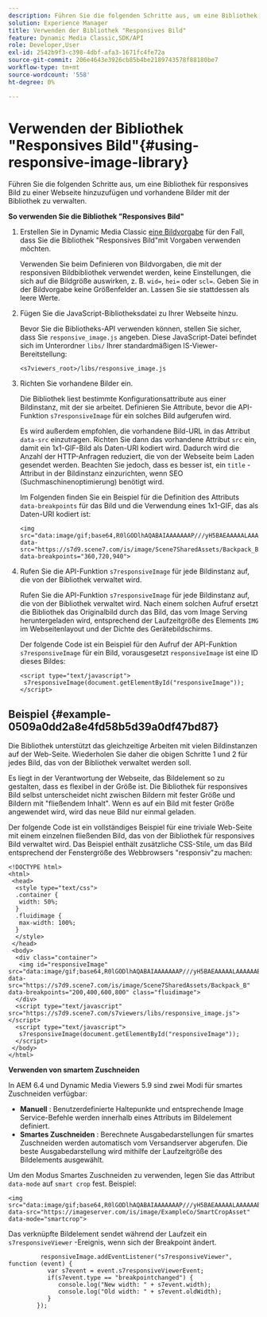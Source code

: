 ```yaml
---
description: Führen Sie die folgenden Schritte aus, um eine Bibliothek für responsives Bild zu einer Webseite hinzuzufügen und vorhandene Bilder mit der Bibliothek zu verwalten.
solution: Experience Manager
title: Verwenden der Bibliothek "Responsives Bild"
feature: Dynamic Media Classic,SDK/API
role: Developer,User
exl-id: 2542b9f3-c398-4dbf-afa3-1671fc4fe72a
source-git-commit: 206e4643e3926cb85b4be2189743578f88180be7
workflow-type: tm+mt
source-wordcount: '558'
ht-degree: 0%

---
```


# Verwenden der Bibliothek &quot;Responsives Bild&quot;{#using-responsive-image-library}

Führen Sie die folgenden Schritte aus, um eine Bibliothek für responsives Bild zu einer Webseite hinzuzufügen und vorhandene Bilder mit der Bibliothek zu verwalten.

**So verwenden Sie die Bibliothek &quot;Responsives Bild&quot;**

1. Erstellen Sie in Dynamic Media Classic [eine Bildvorgabe](https://experienceleague.adobe.com/docs/dynamic-media-classic/using/image-sizing/setting-image-presets.html#image-sizing) für den Fall, dass Sie die Bibliothek &quot;Responsives Bild&quot;mit Vorgaben verwenden möchten.

   Verwenden Sie beim Definieren von Bildvorgaben, die mit der responsiven Bildbibliothek verwendet werden, keine Einstellungen, die sich auf die Bildgröße auswirken, z. B. `wid=`, `hei=` oder `scl=`. Geben Sie in der Bildvorgabe keine Größenfelder an. Lassen Sie sie stattdessen als leere Werte.
1. Fügen Sie die JavaScript-Bibliotheksdatei zu Ihrer Webseite hinzu.

   Bevor Sie die Bibliotheks-API verwenden können, stellen Sie sicher, dass Sie `responsive_image.js` angeben. Diese JavaScript-Datei befindet sich im Unterordner `libs/` Ihrer standardmäßigen IS-Viewer-Bereitstellung:

   `<s7viewers_root>/libs/responsive_image.js`
1. Richten Sie vorhandene Bilder ein.

   Die Bibliothek liest bestimmte Konfigurationsattribute aus einer Bildinstanz, mit der sie arbeitet. Definieren Sie Attribute, bevor die API-Funktion `s7responsiveImage` für ein solches Bild aufgerufen wird.

   Es wird außerdem empfohlen, die vorhandene Bild-URL in das Attribut `data-src` einzutragen. Richten Sie dann das vorhandene Attribut `src` ein, damit ein 1x1-GIF-Bild als Daten-URI kodiert wird. Dadurch wird die Anzahl der HTTP-Anfragen reduziert, die von der Webseite beim Laden gesendet werden. Beachten Sie jedoch, dass es besser ist, ein `title` -Attribut in der Bildinstanz einzurichten, wenn SEO (Suchmaschinenoptimierung) benötigt wird.

   Im Folgenden finden Sie ein Beispiel für die Definition des Attributs `data-breakpoints` für das Bild und die Verwendung eines 1x1-GIF, das als Daten-URI kodiert ist:

   ```
   <img src="data:image/gif;base64,R0lGODlhAQABAIAAAAAAAP///yH5BAEAAAAALAAAAAABAAEAAAIBRAA7" data-src="https://s7d9.scene7.com/is/image/Scene7SharedAssets/Backpack_B" data-breakpoints="360,720,940">
   ```

1. Rufen Sie die API-Funktion `s7responsiveImage` für jede Bildinstanz auf, die von der Bibliothek verwaltet wird.

   Rufen Sie die API-Funktion `s7responsiveImage` für jede Bildinstanz auf, die von der Bibliothek verwaltet wird. Nach einem solchen Aufruf ersetzt die Bibliothek das Originalbild durch das Bild, das vom Image Serving heruntergeladen wird, entsprechend der Laufzeitgröße des Elements `IMG` im Webseitenlayout und der Dichte des Gerätebildschirms.

   Der folgende Code ist ein Beispiel für den Aufruf der API-Funktion `s7responsiveImage` für ein Bild, vorausgesetzt `responsiveImage` ist eine ID dieses Bildes:

   ```
   <script type="text/javascript"> 
    s7responsiveImage(document.getElementById("responsiveImage")); 
   </script>
   ```

## Beispiel {#example-0509a0dd2a8e4fd58b5d39a0df47bd87}

Die Bibliothek unterstützt das gleichzeitige Arbeiten mit vielen Bildinstanzen auf der Web-Seite. Wiederholen Sie daher die obigen Schritte 1 und 2 für jedes Bild, das von der Bibliothek verwaltet werden soll.

Es liegt in der Verantwortung der Webseite, das Bildelement so zu gestalten, dass es flexibel in der Größe ist. Die Bibliothek für responsives Bild selbst unterscheidet nicht zwischen Bildern mit fester Größe und Bildern mit &quot;fließendem Inhalt&quot;. Wenn es auf ein Bild mit fester Größe angewendet wird, wird das neue Bild nur einmal geladen.

Der folgende Code ist ein vollständiges Beispiel für eine triviale Web-Seite mit einem einzelnen fließenden Bild, das von der Bibliothek für responsives Bild verwaltet wird. Das Beispiel enthält zusätzliche CSS-Stile, um das Bild entsprechend der Fenstergröße des Webbrowsers &quot;responsiv&quot;zu machen:

```
<!DOCTYPE html> 
<html> 
 <head> 
  <style type="text/css"> 
  .container { 
   width: 50%; 
  } 
  .fluidimage { 
   max-width: 100%; 
  } 
  </style> 
 </head> 
 <body> 
  <div class="container"> 
   <img id="responsiveImage" src="data:image/gif;base64,R0lGODlhAQABAIAAAAAAAP///yH5BAEAAAAALAAAAAABAAEAAAIBRAA7" data-src="https://s7d9.scene7.com/is/image/Scene7SharedAssets/Backpack_B" data-breakpoints="200,400,600,800" class="fluidimage"> 
  </div> 
  <script type="text/javascript" src="https://s7d9.scene7.com/s7viewers/libs/responsive_image.js"></script> 
  <script type="text/javascript"> 
   s7responsiveImage(document.getElementById("responsiveImage")); 
  </script> 
 </body> 
</html>
```

**Verwenden von smartem Zuschneiden**

In AEM 6.4 und Dynamic Media Viewers 5.9 sind zwei Modi für smartes Zuschneiden verfügbar:

* **Manuell** : Benutzerdefinierte Haltepunkte und entsprechende Image Service-Befehle werden innerhalb eines Attributs im Bildelement definiert.
* **Smartes Zuschneiden** : Berechnete Ausgabedarstellungen für smartes Zuschneiden werden automatisch vom Versandserver abgerufen. Die beste Ausgabedarstellung wird mithilfe der Laufzeitgröße des Bildelements ausgewählt.

Um den Modus Smartes Zuschneiden zu verwenden, legen Sie das Attribut `data-mode` auf `smart crop` fest. Beispiel:

```
<img 
src="data:image/gif;base64,R0lGODlhAQABAIAAAAAAAP///yH5BAEAAAAALAAAAAABAAEAAAIBRAA7" 
data-src="https://imageserver.com/is/image/ExampleCo/SmartCropAsset" 
data-mode="smartcrop">
```

Das verknüpfte Bildelement sendet während der Laufzeit ein `s7responsiveViewer` -Ereignis, wenn sich der Breakpoint ändert.

```
         responsiveImage.addEventListener("s7responsiveViewer", function (event) { 
           var s7event = event.s7responsiveViewerEvent; 
           if(s7event.type == "breakpointchanged") { 
              console.log("New width: " + s7event.width); 
              console.log("Old width: " + s7event.oldWidth); 
           } 
        });
```
